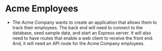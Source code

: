 # Acme Employees

- The Acme Company wants to create an application that allows them to track their employees. The back end will need to connect to the database, seed sample data, and start an Express server. It will also need to have routes that enable a web client to receive the front end. And, it will need an API route for the Acme Company employees.